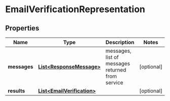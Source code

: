 
# EmailVerificationRepresentation

## Properties
Name | Type | Description | Notes
------------ | ------------- | ------------- | -------------
**messages** | [**List&lt;ResponseMessage&gt;**](ResponseMessage.md) | messages, list of messages returned from service |  [optional]
**results** | [**List&lt;EmailVerification&gt;**](EmailVerification.md) |  |  [optional]



